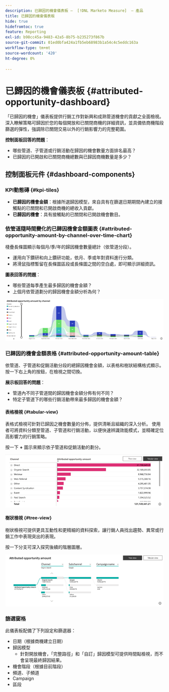 ```yaml
---
description: 已歸因的機會儀表板 —  [!DNL Marketo Measure]  — 產品
title: 已歸因的機會儀表板
hide: true
hidefromtoc: true
feature: Reporting
exl-id: b98cc45a-9483-42a5-8b75-b235273f867b
source-git-commit: 01ed0bfa424a1fb5eb68983b1a54c4c5eddc163a
workflow-type: tm+mt
source-wordcount: '420'
ht-degree: 0%

---
```


# 已歸因的機會儀表板 {#attributed-opportunity-dashboard}

「已歸因的機會」儀表板提供行銷工作對新興和成熟管道機會的貢獻之全面檢視。 深入瞭解策略可歸因於您的每個開放和已關閉商機的詳細資訊，並具備依商機階段篩選的彈性，強調除已關閉交易以外的行銷影響力的完整範圍。

**控制面板回答的問題**：

* 哪些管道、子管道或行銷活動在歸因的機會數量方面排名最高？
* 已歸因的已開啟和已關閉商機總數與已歸因商機數量是多少？

## 控制面板元件 {#dashboard-components}

### KPI動態磚 {#kpi-tiles}

* **已歸因的機會金額**：根據所選歸因模型，來自具有在篩選日期期間內建立的接觸點的已關閉和已開啟商機的總收入貢獻。
* **已歸因的機會**：具有接觸點的已關閉和已開啟機會數目。

### 依管道隨時間變化的已歸因機會金額圖表 {#attributed-opportunity-amount-by-channel-over-time-chart}

棧疊長條圖顯示每個月/季/年的歸因機會數量總計（依管道分段）。

* 運用向下鑽研和向上鑽研功能，依月、季或年對資料進行分類。
* 將滑鼠指標暫留在長條圖區段或長條圖之間的空白處，即可顯示詳細資訊。

**圖表回答的問題**：

* 哪些管道每季產生最多歸因的機會金額？
* 上個月依管道劃分的歸因機會金額分析為何？

![](assets/attributed-opportunity-dashboard-1.png)

### 已歸因的機會金額表格 {#attributed-opportunity-amount-table}

依管道、子管道和促銷活動分段的總歸因機會金額，以表格和樹狀結構格式顯示。 按一下右上角的按鈕，在檢視之間切換。

**展示板回答的問題**：

* 管道內不同子管道間的歸因機會金額分佈有何不同？
* 特定子管道下的哪些行銷活動帶來最多歸因的機會金額？

#### 表格檢視 {#tabular-view}

表格式檢視可針對已歸因之機會數量的分佈，提供清晰且組織的深入分析。 使用者可將資料分類至管道、子管道和行銷活動，以便快速辨識效能模式，並精確定位高影響力的行銷策略。

按一下 **+** 圖示來顯示依子管道和促銷活動的劃分。

![](assets/attributed-opportunity-dashboard-2.png)

#### 樹狀檢視 {#tree-view}

樹狀檢視可提供更具互動性和更精細的資料探索，讓行銷人員找出趨勢、異常或行銷工作中表現突出的表現。

按一下分支可深入探究後續的階層圖層。

![](assets/attributed-opportunity-dashboard-3.png)

### 篩選窗格

此儀表板配備了下列設定和篩選器：

* 日期（根據商機建立日期）
* 歸因模型
   * 針對開放機會，「完整路徑」和「自訂」歸因模型可提供時間點檢視，而不會呈現最終歸因結果。
* 機會階段（根據目前階段）
* 頻道、子頻道
* Campaign
* 區段
